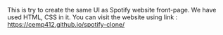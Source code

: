 This is try to create the same UI as Spotify website front-page. We have used HTML, CSS in it. You can visit the website using link : https://cemp412.github.io/spotify-clone/
